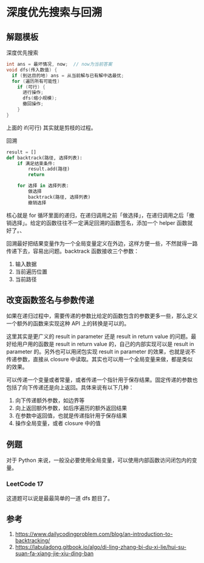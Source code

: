 # 深度优先搜索与回溯

## 解题模板

深度优先搜索

```C++
int ans = 最坏情况, now;  // now为当前答案
void dfs(传入数值) {
  if (到达目的地) ans = 从当前解与已有解中选最优;
  for (遍历所有可能性)
    if (可行) {
      进行操作;
      dfs(缩小规模);
      撤回操作;
    }
}
```

上面的 if(可行) 其实就是剪枝的过程。

回溯

```Python
result = []
def backtrack(路径, 选择列表):
    if 满足结束条件:
        result.add(路径)
        return

    for 选择 in 选择列表:
        做选择
        backtrack(路径, 选择列表)
        撤销选择
```

核心就是 for 循环里面的递归，在递归调用之前「做选择」，在递归调用之后「撤销选择」。给定的函数往往不一定满足回溯的函数签名，添加一个 helper 函数就好了。、

回溯最好把结果变量作为一个全局变量定义在外边，这样方便一些，不然就得一路传递下去，容易出问题。backtrack 函数接收三个参数：

1. 输入数据
2. 当前遍历位置
3. 当前路径

## 改变函数签名与参数传递

如果在递归过程中，需要传递的参数比给定的函数包含的参数更多一些，那么定义一个额外的函数来实现这种 API 上的转换是可以的。

这里其实是更广义的 result in parameter 还是 result in return value 的问题。最好给用户用的函数是 result in return value 的，自己的内部实现可以是 result in parameter 的。另外也可以用闭包实现 result in parameter 的效果，也就是说不传递参数，直接从 closure 中读取。其实也可以用一个全局变量来做，都是类似的效果。

可以传递一个变量或者常量，或者传递一个指针用于保存结果。固定传递的参数也包括了向下传递还是向上返回。具体来说有以下几种：

1. 向下传递额外参数，如边界等
2. 向上返回额外参数，如后序遍历的额外返回结果
3. 在参数中返回值，也就是传递指针用于保存结果
4. 操作全局变量，或者 closure 中的值


## 例题

对于 Python 来说，一般没必要使用全局变量，可以使用内部函数访问闭包内的变量。

### LeetCode 17

这道题可以说是最最简单的一道 dfs 题目了。 


## 参考

1. https://www.dailycodingproblem.com/blog/an-introduction-to-backtracking/
2. https://labuladong.gitbook.io/algo/di-ling-zhang-bi-du-xi-lie/hui-su-suan-fa-xiang-jie-xiu-ding-ban